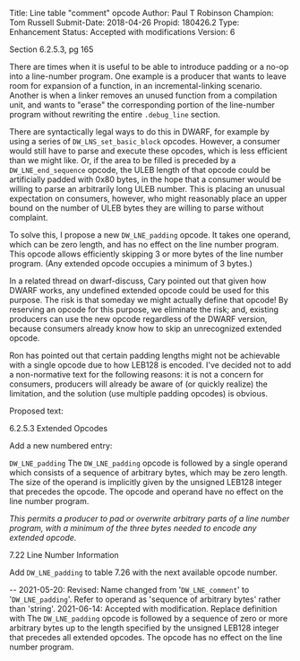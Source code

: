 Title:       Line table "comment" opcode
Author:      Paul T Robinson
Champion:    Tom Russell
Submit-Date: 2018-04-26
Propid:      180426.2
Type:        Enhancement
Status:      Accepted with modifications
Version:     6

Section 6.2.5.3, pg 165

There are times when it is useful to be able to introduce
padding or a no-op into a line-number program.  One example
is a producer that wants to leave room for expansion of a
function, in an incremental-linking scenario.  Another is
when a linker removes an unused function from a compilation
unit, and wants to "erase" the corresponding portion of the
line-number program without rewriting the entire `.debug_line`
section.

There are syntactically legal ways to do this in DWARF,
for example by using a series of `DW_LNS_set_basic_block`
opcodes.  However, a consumer would still have to parse
and execute these opcodes, which is less efficient than
we might like.  Or, if the area to be filled is preceded
by a `DW_LNE_end_sequence` opcode, the ULEB length of that 
opcode could be artificially padded with 0x80 bytes, in 
the hope that a consumer would be willing to parse an 
arbitrarily long ULEB number.  This is placing an unusual
expectation on consumers, however, who might reasonably
place an upper bound on the number of ULEB bytes they
are willing to parse without complaint.

To solve this, I propose a new `DW_LNE_padding` opcode.
It takes one operand, which can be zero length, and has
no effect on the line number program.  This opcode allows
efficiently skipping 3 or more bytes of the line number
program.  (Any extended opcode occupies a minimum of 3
bytes.)

In a related thread on dwarf-discuss, Cary pointed out
that given how DWARF works, any undefined extended opcode
could be used for this purpose.  The risk is that someday
we might actually define that opcode!  By reserving an
opcode for this purpose, we eliminate the risk; and,
existing producers can use the new opcode regardless of
the DWARF version, because consumers already know how to
skip an unrecognized extended opcode.


Ron has pointed out that certain padding lengths might
not be achievable with a single opcode due to how LEB128
is encoded.  I've decided not to add a non-normative text
for the following reasons:
it is not a concern for consumers, producers will already
be aware of (or quickly realize) the limitation, and the
solution (use multiple padding opcodes) is obvious.

Proposed text:

6.2.5.3 Extended Opcodes

Add a new numbered entry:

  `DW_LNE_padding`
  The `DW_LNE_padding` opcode is followed by a single
  operand which consists of a sequence of arbitrary bytes,
  which may be zero length.  The size of the operand is
  implicitly given by the unsigned LEB128 integer that
  precedes the opcode.  The opcode and operand have no
  effect on the line number program.

  *This permits a producer to pad or overwrite arbitrary
  parts of a line number program, with a minimum of the
  three bytes needed to encode any extended opcode.*

7.22 Line Number Information

Add `DW_LNE_padding` to table 7.26 with the next available
opcode number.

--
2021-05-20:  Revised:  Name changed from '`DW_LNE_comment`' to '`DW_LNE_padding`'.
  Refer to operand as 'sequence of arbitrary bytes' rather than 'string'.
2021-06-14:  Accepted with modification. 
  Replace definition with 
     The `DW_LNE_padding` opcode is followed by a sequence of
     zero or more arbitrary bytes up to the length specified
     by the unsigned LEB128 integer that precedes all extended
     opcodes. The opcode has no effect on the line number program.
